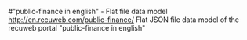 #"public-finance in english" - Flat file data model
http://en.recuweb.com/public-finance/
Flat JSON file data model of the recuweb portal "public-finance in english"
